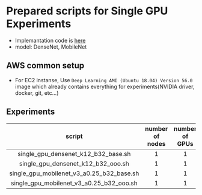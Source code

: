 # Prepared scripts for Single GPU Experiments

- Implemantation code is [here](../../expr/single_gpu)
- model: DenseNet, MobileNet

## AWS common setup
- For EC2 instanse, Use `Deep Learning AMI (Ubuntu 18.04) Version 56.0` image which already contains everything for experiments(NVIDIA driver, docker, git, etc...)

## Experiments

| script | number of nodes | number of GPUs | AWS instance |
|:---:|:---:|:---:|:---:|
| single_gpu_densenet_k12_b32_base.sh | 1 | 1 | `p3.2xlarge` |
| single_gpu_densenet_k12_b32_ooo.sh | 1 | 1 | `p3.2xlarge` |
| single_gpu_mobilenet_v3_a0.25_b32_base.sh | 1 | 1 | `p3.2xlarge` |
| single_gpu_mobilenet_v3_a0.25_b32_ooo.sh | 1 | 1 | `p3.2xlarge` |
